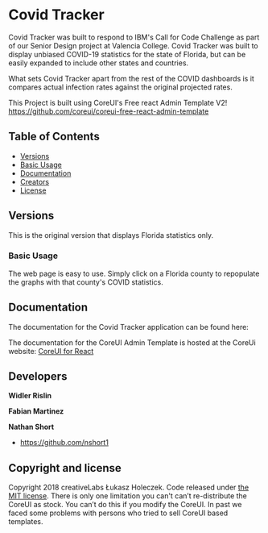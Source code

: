 # Covid Tracker

Covid Tracker was built to respond to IBM's Call for Code Challenge as part of our Senior Design project at Valencia College. Covid Tracker was built to display unbiased COVID-19 statistics for the state of Florida, but can be easily expanded to include other states and countries. 

What sets Covid Tracker apart from the rest of the COVID dashboards is it compares actual infection rates against the original projected rates.

This Project is built using CoreUI's Free react Admin Template V2! https://github.com/coreui/coreui-free-react-admin-template

## Table of Contents

* [Versions](#versions)
* [Basic Usage](#usage)
* [Documentation](#documentation)
* [Creators](#creators)
* [License](#license)

## Versions

This is the original version that displays Florida statistics only.

### Basic Usage

The web page is easy to use. Simply click on a Florida county to repopulate the graphs with that county's COVID statistics.

## Documentation

The documentation for the Covid Tracker application can be found here:

The documentation for the CoreUI  Admin Template is hosted at the CoreUi website: [CoreUI for React](https://coreui.io/react/)

## Developers

**Widler Rislin**

**Fabian Martinez**

**Nathan Short**
* <https://github.com/nshort1>

## Copyright and license

Copyright 2018 creativeLabs Łukasz Holeczek. Code released under [the MIT license](LICENSE).
There is only one limitation you can't can’t re-distribute the CoreUI as stock. You can’t do this if you modify the CoreUI. In past we faced some problems with persons who tried to sell CoreUI based templates.
